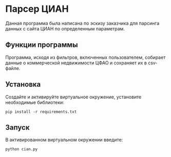 Парсер ЦИАН
======
Данная программа была написана по эскизу заказчика для парсинга данных с сайта ЦИАН по определенным параметрам.

Функции программы
---------
Программа, исходя из фильтров, включенных пользователем, собирает данные о коммерческой недвижимости ЦФАО и сохраняет их в csv-файле.

Установка
---------
Создайте и активируйте виртуальное окружение, установите необходимые библиотеки:

    pip install -r requirements.txt

Запуск
-------

В активированном виртуальном окружении введите:

    python cian.py
